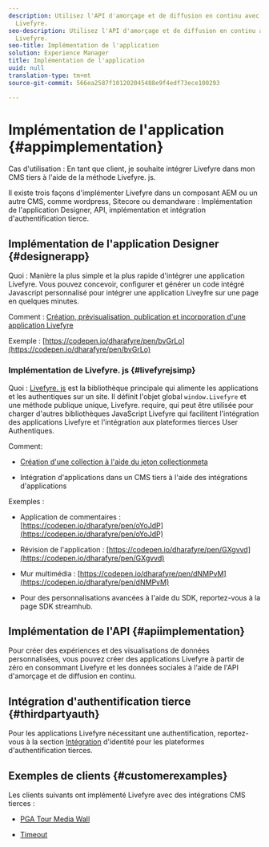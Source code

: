 ```yaml
---
description: Utilisez l'API d'amorçage et de diffusion en continu avec les applications
  Livefyre.
seo-description: Utilisez l'API d'amorçage et de diffusion en continu avec les applications
  Livefyre.
seo-title: Implémentation de l'application
solution: Experience Manager
title: Implémentation de l'application
uuid: null
translation-type: tm+mt
source-git-commit: 566ea2587f101202045488e9f4edf73ece100293

---
```


# Implémentation de l'application {#appimplementation}

Cas d'utilisation : En tant que client, je souhaite intégrer Livefyre dans mon CMS tiers à l'aide de la méthode Livefyre. js.

Il existe trois façons d'implémenter Livefyre dans un composant AEM ou un autre CMS, comme wordpress, Sitecore ou demandware : Implémentation de l'application Designer, API, implémentation et intégration d'authentification tierce.

## Implémentation de l'application Designer {#designerapp}

Quoi : Manière la plus simple et la plus rapide d'intégrer une application Livefyre. Vous pouvez concevoir, configurer et générer un code intégré Javascript personnalisé pour intégrer une application Liveyfre sur une page en quelques minutes.

Comment : [Création, prévisualisation, publication et incorporation d'une application Livefyre](/help/using/c-about-apps/c-create-an-app.md)

Exemple : [https://codepen.io/dharafyre/pen/bvGrLo](https://codepen.io/dharafyre/pen/bvGrLo)

### Implémentation de Livefyre. js {#livefyrejsimp}

Quoi : [Livefyre. js](/help/implementation/c-livefyre.js.md) est la bibliothèque principale qui alimente les applications et les authentiques sur un site. Il définit l'objet global `window.Livefyre` et une méthode publique unique, Livefyre. require, qui peut être utilisée pour charger d'autres bibliothèques JavaScript Livefyre qui facilitent l'intégration des applications Livefyre et l'intégration aux plateformes tierces User Authentiques.

Comment:

* [Création d'une collection à l'aide du jeton collectionmeta](/help/implementation/t-create-a-collectionmeta-token.md)

* Intégration d'applications dans un CMS tiers à l'aide des intégrations d'applications

Exemples :

* Application de commentaires : [https://codepen.io/dharafyre/pen/oYoJdP](https://codepen.io/dharafyre/pen/oYoJdP)

* Révision de l'application : [https://codepen.io/dharafyre/pen/GXgvvd](https://codepen.io/dharafyre/pen/GXgvvd)

* Mur multimédia : [https://codepen.io/dharafyre/pen/dNMPvM](https://codepen.io/dharafyre/pen/dNMPvM)

* Pour des personnalisations avancées à l'aide du SDK, reportez-vous à la page SDK streamhub.

## Implémentation de l'API {#apiimplementation}

Pour créer des expériences et des visualisations de données personnalisées, vous pouvez créer des applications Livefyre à partir de zéro en consommant Livefyre et les données sociales à l'aide de l'API d'amorçage et de diffusion en continu.

## Intégration d'authentification tierce {#thirdpartyauth}

Pour les applications Livefyre nécessitant une authentification, reportez-vous à la section [Intégration](/help/implementation/t-about-identity-integration/t-about-identity-integration.md) d'identité pour les plateformes d'authentification tierces.

## Exemples de clients {#customerexamples}

Les clients suivants ont implémenté Livefyre avec des intégrations CMS tierces :

* [PGA Tour Media Wall](https://www.pgatour.com/social-hub.html)

* [Timeout](https://www.timeout.com/london/restaurants/forest-bar-kitchen#tab_panel_3)
